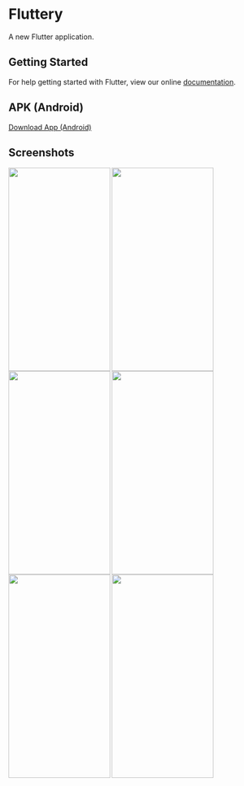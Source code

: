 # Fluttery

A new Flutter application.

## Getting Started

For help getting started with Flutter, view our online
[documentation](https://flutter.io/).

## APK (Android)
[Download App (Android)](https://rink.hockeyapp.net/api/2/apps/9a9d590c8845483a8045599576848aba/app_versions/4?format=apk&avtoken=d7ad2058e4a2541e3278811a5a06dd090f7d781e)

## Screenshots

<img align="left" width="200" height="400" src="https://github.com/yershalom/reddit_flutter/blob/master/screenshots/Screenshot_20180925-112044.jpg">
<img align="left" width="200" height="400" src="https://github.com/yershalom/reddit_flutter/blob/master/screenshots/Screenshot_20180925-112055.jpg">
<img align="left" width="200" height="400" src="https://github.com/yershalom/reddit_flutter/blob/master/screenshots/Screenshot_20180925-112111.jpg">
<img align="left" width="200" height="400" src="https://github.com/yershalom/reddit_flutter/blob/master/screenshots/Screenshot_20180925-112120.jpg">
<img align="left" width="200" height="400" src="https://github.com/yershalom/reddit_flutter/blob/master/screenshots/Screenshot_20180925-112131_Chrome.jpg">

<br />
<img align="left" width="200" height="400" src="https://github.com/yershalom/reddit_flutter/blob/master/screenshots/fluttery.gif">
